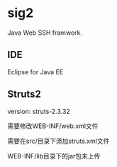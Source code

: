 # sig2
  Java Web SSH framwork.

IDE
--------
  Eclipse for Java EE

Struts2
-------
  version: struts-2.3.32
  
  需要修改WEB-INF/web.xml文件
  
  需要在src/目录下添加struts.xml文件  
  
  WEB-INF/lib目录下的jar包未上传  

